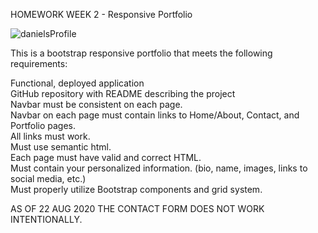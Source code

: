 HOMEWORK WEEK 2 - Responsive Portfolio

![danielsProfile](https://user-images.githubusercontent.com/66084799/90957452-9b7c6880-e45b-11ea-864f-854ab88742d8.png)

This is a bootstrap responsive portfolio that meets the following requirements:  

Functional, deployed application  
GitHub repository with README describing the project  
Navbar must be consistent on each page.  
Navbar on each page must contain links to Home/About, Contact, and Portfolio pages.  
All links must work.  
Must use semantic html.  
Each page must have valid and correct HTML.    
Must contain your personalized information. (bio, name, images, links to social media, etc.)    
Must properly utilize Bootstrap components and grid system. 

AS OF 22 AUG 2020 THE CONTACT FORM DOES NOT WORK INTENTIONALLY.
